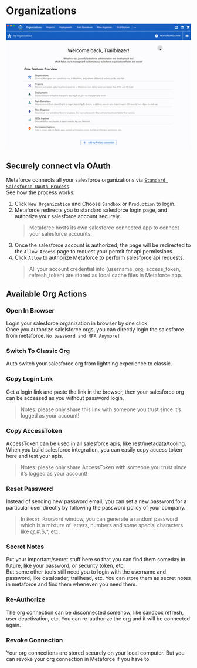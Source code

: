 # Organizations

![Add a new org](./images/org-new-gif.gif)

## Securely connect via OAuth

Metaforce connects all your salesforce organizations via [`Standard Salesforce OAuth Process`](https://help.salesforce.com/s/articleView?language=en_US&id=sf.remoteaccess_oauth_web_server_flow.htm&type=5).  
See how the process works:

1. Click `New Organization` and Choose `Sandbox` or `Production` to login.
2. Metaforce redirects you to standard salesforce login page, and authorize your salesforce account securely.
    > Metaforce hosts its own salesforce connected app to connect your salesforce accounts.
3. Once the salesforce account is authorized, the page will be redirected to the `Allow Access` page to request your permit for api permissions.
4. Click `Allow` to authorize Metaforce to perform salesforce api requests.
    > All your account credential info (username, org, access_token, refresh_token) are stored as local cache files in Metaforce app.

## Available Org Actions

### Open In Browser

Login your salesforce organization in browser by one click.  
Once you authorize salelsforce orgs, you can directly login the salesforce from metaforce. `No password and MFA Anymore!`

### Switch To Classic Org

Auto switch your salesforce org from lightning experience to classic.

### Copy Login Link

Get a login link and paste the link in the browser, then your salesforce org can be accessed as you without password login.

> Notes: please only share this link with someone you trust since it’s logged as your account!

### Copy AccessToken

AccessToken can be used in all salesforce apis, like rest/metadata/tooling. When you build salesforce integration, you can easily copy access token here and test your apis.

> Notes: please only share AccessToken with someone you trust since it’s logged as your account!

### Reset Password

Instead of sending new password email, you can set a new password for a particular user directly by following the password policy of your company.

> In `Reset Password` window, you can generate a random password which is a mixture of letters, numbers and some special characters like @,#,$,\*, etc.

### Secret Notes

Put your important/secret stuff here so that you can find them someday in future, like your password, or security token, etc.  
But some other tools still need you to login with the username and password, like dataloader, trailhead, etc. You can store them as secret notes in metaforce and find them wheneven you need them.

### Re-Authorize

The org connection can be disconnected somehow, like sandbox refresh, user deactivation, etc. You can re-authorize the org and it will be connected again.

### Revoke Connection

Your org connections are stored securely on your local computer. But you can revoke your org connection in Metaforce if you have to.
